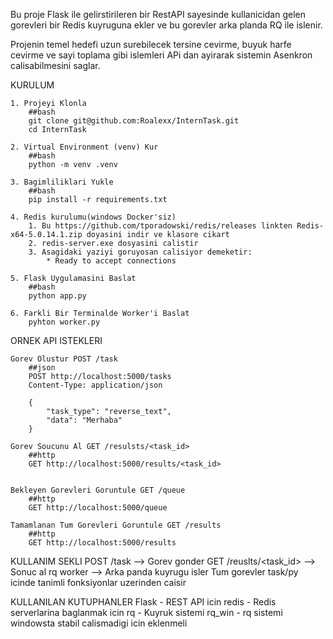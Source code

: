 Bu proje Flask ile  gelirstirileren bir RestAPI sayesinde kullanicidan gelen gorevleri bir Redis kuyruguna ekler ve bu gorevler arka planda RQ ile islenir.

Projenin temel hedefi uzun surebilecek tersine cevirme, buyuk harfe cevirme ve sayi toplama gibi islemleri APi dan ayirarak sistemin Asenkron calisabilmesini saglar.

KURULUM

    1. Projeyi Klonla
        ##bash
        git clone git@github.com:Roalexx/InternTask.git
        cd InternTask

    2. Virtual Environment (venv) Kur
        ##bash
        python -m venv .venv

    3. Bagimliliklari Yukle
        ##bash
        pip install -r requirements.txt

    4. Redis kurulumu(windows Docker'siz)
        1. Bu https://github.com/tporadowski/redis/releases linkten Redis-x64-5.0.14.1.zip doyasini indir ve klasore cikart
        2. redis-server.exe dosyasini calistir
        3. Asagidaki yaziyi goruyosan calisiyor demeketir:
            * Ready to accept connections
        
    5. Flask Uygulamasini Baslat
        ##bash
        python app.py

    6. Farkli Bir Terminalde Worker'i Baslat
        pyhton worker.py

ORNEK API ISTEKLERI

    Gorev Olustur POST /task
        ##json 
        POST http://localhost:5000/tasks
        Content-Type: application/json

        {
            "task_type": "reverse_text",
            "data": "Merhaba"
        }

    Gorev Soucunu Al GET /resulsts/<task_id>
        ##http
        GET http://localhost:5000/results/<task_id>


    Bekleyen Gorevleri Goruntule GET /queue
        ##http
        GET http://localhost:5000/queue

    Tamamlanan Tum Gorevleri Goruntule GET /results
        ##http
        GET http://localhost:5000/results

KULLANIM SEKLI
    POST /task --> Gorev gonder
    GET /reuslts/<task_id> --> Sonuc al
    rq worker  --> Arka panda kuyrugu isler
    Tum gorevler task/py icinde tanimli fonksiyonlar uzerinden caisir

KULLANILAN KUTUPHANLER
    Flask - REST API icin
    redis - Redis serverlarina baglanmak icin
    rq - Kuyruk sistemi
    rq_win - rq sistemi windowsta stabil calismadigi icin eklenmeli
    

 
